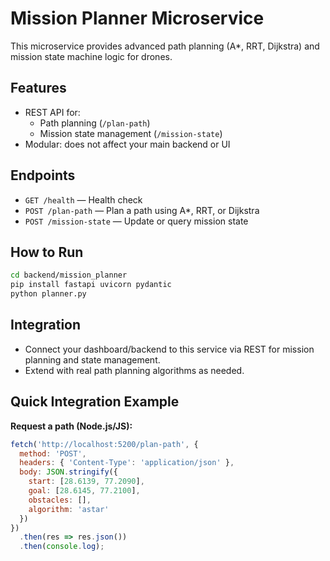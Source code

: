 # Mission Planner Microservice

This microservice provides advanced path planning (A*, RRT, Dijkstra) and mission state machine logic for drones.

## Features
- REST API for:
  - Path planning (`/plan-path`)
  - Mission state management (`/mission-state`)
- Modular: does not affect your main backend or UI

## Endpoints
- `GET /health` — Health check
- `POST /plan-path` — Plan a path using A*, RRT, or Dijkstra
- `POST /mission-state` — Update or query mission state

## How to Run
```bash
cd backend/mission_planner
pip install fastapi uvicorn pydantic
python planner.py
```

## Integration
- Connect your dashboard/backend to this service via REST for mission planning and state management.
- Extend with real path planning algorithms as needed. 

## Quick Integration Example

**Request a path (Node.js/JS):**
```js
fetch('http://localhost:5200/plan-path', {
  method: 'POST',
  headers: { 'Content-Type': 'application/json' },
  body: JSON.stringify({
    start: [28.6139, 77.2090],
    goal: [28.6145, 77.2100],
    obstacles: [],
    algorithm: 'astar'
  })
})
  .then(res => res.json())
  .then(console.log);
``` 